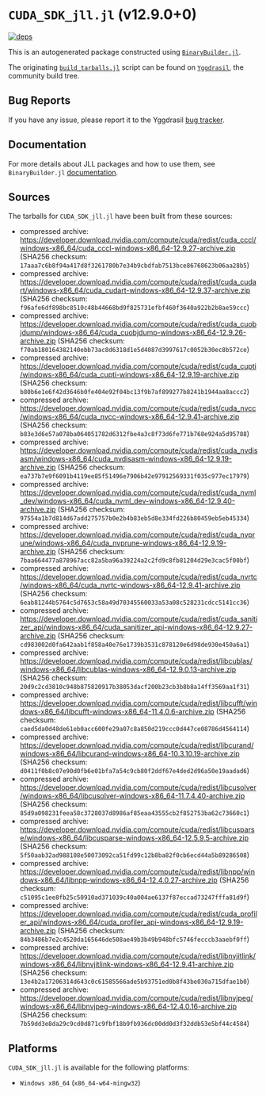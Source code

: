 # `CUDA_SDK_jll.jl` (v12.9.0+0)

[![deps](https://juliahub.com/docs/CUDA_SDK_jll/deps.svg)](https://juliahub.com/ui/Packages/General/CUDA_SDK_jll/)

This is an autogenerated package constructed using [`BinaryBuilder.jl`](https://github.com/JuliaPackaging/BinaryBuilder.jl).

The originating [`build_tarballs.jl`](https://github.com/JuliaPackaging/Yggdrasil/blob/b45e1fba8365e9be89dd956153d25432a618ef70/C/CUDA/CUDA_SDK@12.9/build_tarballs.jl) script can be found on [`Yggdrasil`](https://github.com/JuliaPackaging/Yggdrasil/), the community build tree.

## Bug Reports

If you have any issue, please report it to the Yggdrasil [bug tracker](https://github.com/JuliaPackaging/Yggdrasil/issues).

## Documentation

For more details about JLL packages and how to use them, see `BinaryBuilder.jl` [documentation](https://docs.binarybuilder.org/stable/jll/).

## Sources

The tarballs for `CUDA_SDK_jll.jl` have been built from these sources:

* compressed archive: https://developer.download.nvidia.com/compute/cuda/redist/cuda_cccl/windows-x86_64/cuda_cccl-windows-x86_64-12.9.27-archive.zip (SHA256 checksum: `17aaa7c6b8f94a417d8f3261780b7e34b9cbdfab7513bce86768623b06aa28b5`)
* compressed archive: https://developer.download.nvidia.com/compute/cuda/redist/cuda_cudart/windows-x86_64/cuda_cudart-windows-x86_64-12.9.37-archive.zip (SHA256 checksum: `f96afe6df898bc8510c48b44668bd9f825731efbf460f3640a922b2b8ae59ccc`)
* compressed archive: https://developer.download.nvidia.com/compute/cuda/redist/cuda_cuobjdump/windows-x86_64/cuda_cuobjdump-windows-x86_64-12.9.26-archive.zip (SHA256 checksum: `f70ab180164382140ebb73ac8d6318d1e5d4087d3997617c0052b30ec8b572ce`)
* compressed archive: https://developer.download.nvidia.com/compute/cuda/redist/cuda_cupti/windows-x86_64/cuda_cupti-windows-x86_64-12.9.19-archive.zip (SHA256 checksum: `b80b6e1e6f42d3646b0fe404e92f04bc13f9b7af899277b8241b1944aa8accc2`)
* compressed archive: https://developer.download.nvidia.com/compute/cuda/redist/cuda_nvcc/windows-x86_64/cuda_nvcc-windows-x86_64-12.9.41-archive.zip (SHA256 checksum: `b83e3d6e57a078ba064051782d6312fbe4a3c8f73d6fe771b768e924a5d95788`)
* compressed archive: https://developer.download.nvidia.com/compute/cuda/redist/cuda_nvdisasm/windows-x86_64/cuda_nvdisasm-windows-x86_64-12.9.19-archive.zip (SHA256 checksum: `ea737b7e9f6091b4119ee85f51496e7906b42e97912569331f035c977ec17979`)
* compressed archive: https://developer.download.nvidia.com/compute/cuda/redist/cuda_nvml_dev/windows-x86_64/cuda_nvml_dev-windows-x86_64-12.9.40-archive.zip (SHA256 checksum: `97554a1b7d814d67add275757b0e2b4b83eb5d8e334fd226b80459eb5eb45334`)
* compressed archive: https://developer.download.nvidia.com/compute/cuda/redist/cuda_nvprune/windows-x86_64/cuda_nvprune-windows-x86_64-12.9.19-archive.zip (SHA256 checksum: `7baa664477a878967acc82a5ba96a39224a2c2fd9c8fb81204d29e3cac5f00bf`)
* compressed archive: https://developer.download.nvidia.com/compute/cuda/redist/cuda_nvrtc/windows-x86_64/cuda_nvrtc-windows-x86_64-12.9.41-archive.zip (SHA256 checksum: `6eab81244b5764c5d7653c58a49d70345560033a53a08c528231cdcc5141cc36`)
* compressed archive: https://developer.download.nvidia.com/compute/cuda/redist/cuda_sanitizer_api/windows-x86_64/cuda_sanitizer_api-windows-x86_64-12.9.27-archive.zip (SHA256 checksum: `cd983002d0fa642aab1f858a40e76e1739b3531c878120e6d98de930e450a6a1`)
* compressed archive: https://developer.download.nvidia.com/compute/cuda/redist/libcublas/windows-x86_64/libcublas-windows-x86_64-12.9.0.13-archive.zip (SHA256 checksum: `20d9c2cd3810c948b875820917b38053dacf200b23cb3b8b8a14ff3569aa1f31`)
* compressed archive: https://developer.download.nvidia.com/compute/cuda/redist/libcufft/windows-x86_64/libcufft-windows-x86_64-11.4.0.6-archive.zip (SHA256 checksum: `caed5da0d48de61eb0acc600fe29a07c8a850d219ccc0d447ce08786d4564114`)
* compressed archive: https://developer.download.nvidia.com/compute/cuda/redist/libcurand/windows-x86_64/libcurand-windows-x86_64-10.3.10.19-archive.zip (SHA256 checksum: `d0411f0b8c07e90d0fb6e01bfa7a54c9cb80f2ddf67e4ded2d96a50e19aadad6`)
* compressed archive: https://developer.download.nvidia.com/compute/cuda/redist/libcusolver/windows-x86_64/libcusolver-windows-x86_64-11.7.4.40-archive.zip (SHA256 checksum: `85d9a098231feea58c3728037d8986af85eaa43555cb2f852753ba62c73660c1`)
* compressed archive: https://developer.download.nvidia.com/compute/cuda/redist/libcusparse/windows-x86_64/libcusparse-windows-x86_64-12.5.9.5-archive.zip (SHA256 checksum: `5f50aab32ad988108e50073092ca51fd99c12b8ba82f0cb6ecd44a5b89286508`)
* compressed archive: https://developer.download.nvidia.com/compute/cuda/redist/libnpp/windows-x86_64/libnpp-windows-x86_64-12.4.0.27-archive.zip (SHA256 checksum: `c51095c1ee8fb25c50910ad371039c40a004ae6137f87eccad73247fffa81d9f`)
* compressed archive: https://developer.download.nvidia.com/compute/cuda/redist/cuda_profiler_api/windows-x86_64/cuda_profiler_api-windows-x86_64-12.9.19-archive.zip (SHA256 checksum: `84b3486b7e2c4520da165646de508ae49b3b49b948bfc5746fecccb3aaebf0ff`)
* compressed archive: https://developer.download.nvidia.com/compute/cuda/redist/libnvjitlink/windows-x86_64/libnvjitlink-windows-x86_64-12.9.41-archive.zip (SHA256 checksum: `13e4b2a17206314d643c0c61585566ade5b93751ed0b8f43be030a715dfae1b0`)
* compressed archive: https://developer.download.nvidia.com/compute/cuda/redist/libnvjpeg/windows-x86_64/libnvjpeg-windows-x86_64-12.4.0.16-archive.zip (SHA256 checksum: `7b59dd3e8da29c9cd0d871c9fbf18b9fb936dc00dd0d3f32ddb53e5bf44c4584`)

## Platforms

`CUDA_SDK_jll.jl` is available for the following platforms:

* `Windows x86_64` (`x86_64-w64-mingw32`)
